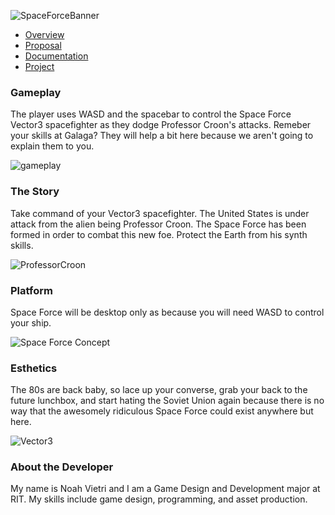 ![SpaceForceBanner](https://people.rit.edu/npv9393/230/project1/media/project1Banner.png)

*   [Overview](index.html)
*   [Proposal](proposal.html)
*   [Documentation](documentation.html)
*   [Project](project.html)

### Gameplay

The player uses WASD and the spacebar to control the Space Force Vector3 spacefighter as they dodge Professor Croon's attacks. Remeber your skills at Galaga? They will help a bit here because we aren't going to explain them to you.

![gameplay](https://people.rit.edu/npv9393/230/project1/media/enemyConcept.png)

### The Story

Take command of your Vector3 spacefighter. The United States is under attack from the alien being Professor Croon. The Space Force has been formed in order to combat this new foe. Protect the Earth from his synth skills.

![ProfessorCroon](https://people.rit.edu/npv9393/230/project1/media/ProfessorCroon.png)

### Platform

Space Force will be desktop only as because you will need WASD to control your ship.

![Space Force Concept](https://people.rit.edu/npv9393/230/project1/media/SpaceForceConcept.png)

### Esthetics

The 80s are back baby, so lace up your converse, grab your back to the future lunchbox, and start hating the Soviet Union again because there is no way that the awesomely ridiculous Space Force could exist anywhere but here.

![Vector3](https://people.rit.edu/npv9393/230/project1/media/Vector3SpaceFighter.png)

### About the Developer

My name is Noah Vietri and I am a Game Design and Development major at RIT. My skills include game design, programming, and asset production.
